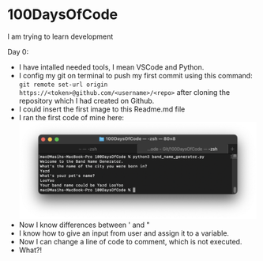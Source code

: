 # 100DaysOfCode
I am trying to learn development

Day 0:
- I have intalled needed tools, I mean VSCode and Python.
- I config my git on terminal to push my first commit using this command: ``` git remote set-url origin https://<token>@github.com/<username>/<repo>``` after cloning the repository which I had created on Github.
- I could insert the first image to this Readme.md file
- I ran the first code of mine here:
![Alt text]( draft_resources/terminal_image_that_shows_day0.png "Title")
- Now I know differences between \' and \"
- I know how to give an input from user and assign it to a variable.
- Now I can change a line of code to comment, which is not executed.
- What?!